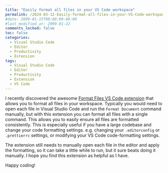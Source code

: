 ```yaml
---
title: "Easily format all files in your VS Code workspace"
permalink: /2024-03-12-Easily-format-all-files-in-your-VS-Code-workspace/
#date: 2099-01-15T00:00:00-06:00
#last_modified_at: 2099-01-22
comments_locked: false
toc: false
categories:
  - Visual Studio Code
  - Editor
  - Productivity
  - Extension
tags:
  - Visual Studio Code
  - Editor
  - Productivity
  - Extension
  - VS Code
---
```


I recently discovered the awesome [Format Files VS Code extension](https://marketplace.visualstudio.com/items?itemName=jbockle.jbockle-format-files) that allows you to format all files in your workspace.
Typically you would need to open each file in Visual Studio Code and run the `Format Document` command manually, but with this extension you can format all files with a single command.
This allows you to easily ensure all files are formatted consistently.
This is especially useful if you have a large codebase and change your code formatting settings.
e.g. changing your `.editorconfig` or `.prettierrc` settings, or modifying your VS Code code-formatting settings.

The extension still needs to manually open each file in the editor and apply the formatting, so it can take a little while to run, but it sure beats doing it manually.
I hope you find this extension as helpful as I have.

Happy coding!
